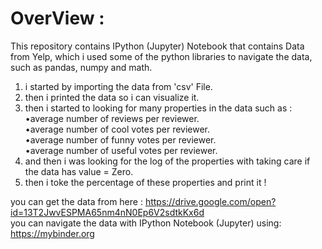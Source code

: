 # OverView : 

This repository contains IPython (Jupyter) Notebook that contains Data from Yelp, which i used some of the python libraries to navigate the data, such as pandas, numpy and math.

1. i started by importing the data from 'csv' File.
2. then i printed the data so i can visualize it.
3. then i started to looking for many properties in the data such as :  
    •average number of reviews per reviewer.  
    •average number of cool votes per reviewer.   
    •average number of funny votes per reviewer.   
    •average number of useful votes per reviewer.  
4. and then i was looking for the log of the properties with taking care if the data has value = Zero.
5. then i toke the percentage of these properties and print it !


you can get the data from here : https://drive.google.com/open?id=13T2JwvESPMA65nm4nN0Ep6V2sdtkKx6d  
you can navigate the data with IPython Notebook (Jupyter) using: https://mybinder.org
